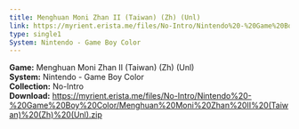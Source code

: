 ```yaml
---
title: Menghuan Moni Zhan II (Taiwan) (Zh) (Unl)
link: https://myrient.erista.me/files/No-Intro/Nintendo%20-%20Game%20Boy%20Color/Menghuan%20Moni%20Zhan%20II%20(Taiwan)%20(Zh)%20(Unl).zip
type: single1
System: Nintendo - Game Boy Color
---
```

<b>Game:</b> Menghuan Moni Zhan II (Taiwan) (Zh) (Unl)<br>
<b>System:</b> Nintendo - Game Boy Color<br>
<b>Collection:</b> No-Intro<br>
<b>Download:</b> https://myrient.erista.me/files/No-Intro/Nintendo%20-%20Game%20Boy%20Color/Menghuan%20Moni%20Zhan%20II%20(Taiwan)%20(Zh)%20(Unl).zip